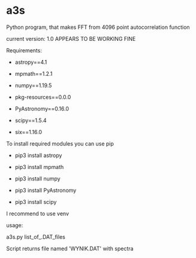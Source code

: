 # a3s
Python program, that makes FFT from 4096 point autocorrelation function

current version: 1.0
APPEARS TO BE WORKING FINE

Requirements:

- astropy==4.1

- mpmath==1.2.1

- numpy==1.19.5

- pkg-resources==0.0.0

- PyAstronomy==0.16.0

- scipy==1.5.4

- six==1.16.0


To install required modules you can use pip

- pip3 install astropy

- pip3 install mpmath

- pip3 install numpy

- pip3 install PyAstronomy

- pip3 install scipy


I recommend to use venv


usage:

a3s.py list_of_.DAT_files


Script returns file named 'WYNIK.DAT' with spectra
